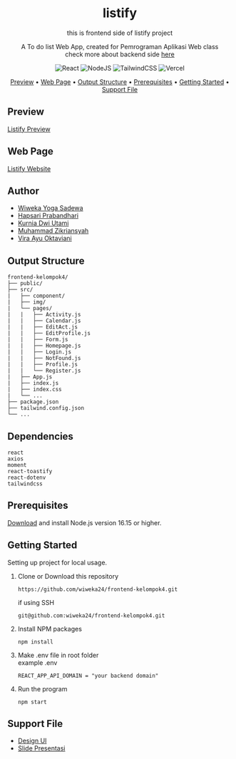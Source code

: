 <!-- markdownlint-configure-file {
  "MD013": {
    "code_blocks": false,
    "tables": false
  },
  "MD033": false,
  "MD041": false
} -->

<div align="center">

# listify

this is frontend side of listify project

A To do list Web App, created for Pemrograman Aplikasi Web class <br/>
check more about backend side [here][backend-side]

![React](https://img.shields.io/badge/react-%2320232a.svg?style=for-the-badge&logo=react&logoColor=%2361DAFB)
![NodeJS](https://img.shields.io/badge/node.js-6DA55F?style=for-the-badge&logo=node.js&logoColor=white)
![TailwindCSS](https://img.shields.io/badge/tailwindcss-%2338B2AC.svg?style=for-the-badge&logo=tailwind-css&logoColor=white)
![Vercel](https://img.shields.io/badge/vercel-%23000000.svg?style=for-the-badge&logo=vercel&logoColor=white)

[Preview](#preview) •
[Web Page](#web-page) •
[Output Structure](#output-structure) •
[Prerequisites](#prerequisites) •
[Getting Started](#getting-started) •
[Support File](#support-file)

</div>

## Preview

[Listify Preview][listify-gif]

## Web Page

[Listify Website][listify-page]

## Author
- [Wiweka Yoga Sadewa](https://github.com/wiweka24)
- [Hapsari Prabandhari](https://github.com/Hapsarip)
- [Kurnia Dwi Utami](https://github.com/kurniakdu)
- [Muhammad Zikriansyah](https://github.com/MuhammadZikriansyah)
- [Vira Ayu Oktaviani](https://github.com/viraayuoktvn)

## Output Structure

```shell
frontend-kelompok4/
├── public/
├── src/
|   ├── component/
|   ├── img/
|   └── pages/
|   |   ├── Activity.js
|   |   ├── Calendar.js
|   |   ├── EditAct.js
|   |   ├── EditProfile.js
|   |   ├── Form.js
|   |   ├── Homepage.js
|   |   ├── Login.js
|   |   ├── NotFound.js
|   |   ├── Profile.js
|   |   └── Register.js
|   ├── App.js
|   ├── index.js
|   ├── index.css
|   └── ...
├── package.json
├── tailwind.config.json
└── ...
```

## Dependencies
```shell
react
axios
moment
react-toastify
react-dotenv
tailwindcss
```

## Prerequisites
[Download][node-js] and install Node.js version 16.15 or higher.

## Getting Started
Setting up project for local usage.
1. Clone or Download this repository
    ```shell
    https://github.com/wiweka24/frontend-kelompok4.git
    ```
    if using SSH
    ```shell
    git@github.com:wiweka24/frontend-kelompok4.git
    ```
2. Install NPM packages
    ```shell
    npm install
    ```
3. Make .env file in root folder<br/>
    example .env
    ```shell
    REACT_APP_API_DOMAIN = "your backend domain"
    ```
4. Run the program
    ```shell
    npm start
    ```

## Support File
- [Design UI][design-file]<br/>
- [Slide Presentasi][ppt-file]




[backend-side]: https://github.com/Hapsarip/api-crud-kelompok4
[listify-page]: https://listifyY.vercel.app/#/
[node-js]: https://nodejs.org/en/download/
[design-file]: https://www.figma.com/file/mYANo06pmE27YNkZK8TPb8/FE-PAW-Kelompok-4?node-id=0%3A1&t=C7szVUn5GEn7dK4S-1
[ppt-file]: https://docs.google.com/presentation/d/1OA5iKPMLR1K8ttZ1dSMloB1PQbUx3Vknz8xOXvhS39Q/edit?usp=sharing
[listify-gif]: https://user-images.githubusercontent.com/70740913/206736523-34c932b4-33f1-4a85-bc8a-ffedef646cfd.mp4
